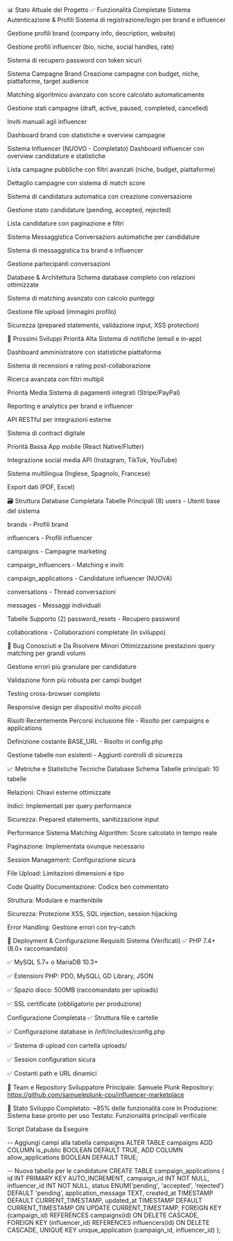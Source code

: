 📊 Stato Attuale del Progetto
✅ Funzionalità Completate
Sistema Autenticazione & Profili
Sistema di registrazione/login per brand e influencer

Gestione profili brand (company info, description, website)

Gestione profili influencer (bio, niche, social handles, rate)

Sistema di recupero password con token sicuri

Sistema Campagne Brand
Creazione campagne con budget, niche, piattaforme, target audience

Matching algoritmico avanzato con score calcolato automaticamente

Gestione stati campagne (draft, active, paused, completed, cancelled)

Inviti manuali agli influencer

Dashboard brand con statistiche e overview campagne

Sistema Influencer (NUOVO - Completato)
Dashboard influencer con overview candidature e statistiche

Lista campagne pubbliche con filtri avanzati (niche, budget, piattaforme)

Dettaglio campagne con sistema di match score

Sistema di candidatura automatica con creazione conversazione

Gestione stato candidature (pending, accepted, rejected)

Lista candidature con paginazione e filtri

Sistema Messaggistica
Conversazioni automatiche per candidature

Sistema di messaggistica tra brand e influencer

Gestione partecipanti conversazioni

Database & Architettura
Schema database completo con relazioni ottimizzate

Sistema di matching avanzato con calcolo punteggi

Gestione file upload (immagini profilo)

Sicurezza (prepared statements, validazione input, XSS protection)

🔄 Prossimi Sviluppi
Priorità Alta
Sistema di notifiche (email e in-app)

Dashboard amministratore con statistiche piattaforma

Sistema di recensioni e rating post-collaborazione

Ricerca avanzata con filtri multipli

Priorità Media
Sistema di pagamenti integrati (Stripe/PayPal)

Reporting e analytics per brand e influencer

API RESTful per integrazioni esterne

Sistema di contract digitale

Priorità Bassa
App mobile (React Native/Flutter)

Integrazione social media API (Instagram, TikTok, YouTube)

Sistema multilingua (Inglese, Spagnolo, Francese)

Export dati (PDF, Excel)

🗃️ Struttura Database Completata
Tabelle Principali (8)
users - Utenti base del sistema

brands - Profili brand

influencers - Profili influencer

campaigns - Campagne marketing

campaign_influencers - Matching e inviti

campaign_applications - Candidature influencer (NUOVA)

conversations - Thread conversazioni

messages - Messaggi individuali

Tabelle Supporto (2)
password_resets - Recupero password

collaborations - Collaborazioni completate (in sviluppo)

🐛 Bug Conosciuti e Da Risolvere
Minori
Ottimizzazione prestazioni query matching per grandi volumi

Gestione errori più granulare per candidature

Validazione form più robusta per campi budget

Testing cross-browser completo

Responsive design per dispositivi molto piccoli

Risolti Recentemente
Percorsi inclusione file - Risolto per campaigns e applications

Definizione costante BASE_URL - Risolto in config.php

Gestione tabelle non esistenti - Aggiunti controlli di sicurezza

📈 Metriche e Statistiche Tecniche
Database Schema
Tabelle principali: 10 tabelle

Relazioni: Chiavi esterne ottimizzate

Indici: Implementati per query performance

Sicurezza: Prepared statements, sanitizzazione input

Performance Sistema
Matching Algorithm: Score calcolato in tempo reale

Paginazione: Implementata ovunque necessario

Session Management: Configurazione sicura

File Upload: Limitazioni dimensioni e tipo

Code Quality
Documentazione: Codice ben commentato

Struttura: Modulare e mantenibile

Sicurezza: Protezione XSS, SQL injection, session hijacking

Error Handling: Gestione errori con try-catch

🚀 Deployment & Configurazione
Requisiti Sistema (Verificati)
✅ PHP 7.4+ (8.0+ raccomandato)

✅ MySQL 5.7+ o MariaDB 10.3+

✅ Estensioni PHP: PDO, MySQLi, GD Library, JSON

✅ Spazio disco: 500MB (raccomandato per uploads)

✅ SSL certificate (obbligatorio per produzione)

Configurazione Completata
✅ Struttura file e cartelle

✅ Configurazione database in /infl/includes/config.php

✅ Sistema di upload con cartella uploads/

✅ Session configuration sicura

✅ Costanti path e URL dinamici

👥 Team e Repository
Sviluppatore Principale: Samuele Plunk
Repository: https://github.com/samueleplunk-cpu/influencer-marketplace

🎯 Stato Sviluppo
Completato: ~85% delle funzionalità core
In Produzione: Sistema base pronto per uso
Testato: Funzionalità principali verificate

Script Database da Eseguire

-- Aggiungi campi alla tabella campaigns
ALTER TABLE campaigns 
ADD COLUMN is_public BOOLEAN DEFAULT TRUE,
ADD COLUMN allow_applications BOOLEAN DEFAULT TRUE;

-- Nuova tabella per le candidature
CREATE TABLE campaign_applications (
    id INT PRIMARY KEY AUTO_INCREMENT,
    campaign_id INT NOT NULL,
    influencer_id INT NOT NULL,
    status ENUM('pending', 'accepted', 'rejected') DEFAULT 'pending',
    application_message TEXT,
    created_at TIMESTAMP DEFAULT CURRENT_TIMESTAMP,
    updated_at TIMESTAMP DEFAULT CURRENT_TIMESTAMP ON UPDATE CURRENT_TIMESTAMP,
    FOREIGN KEY (campaign_id) REFERENCES campaigns(id) ON DELETE CASCADE,
    FOREIGN KEY (influencer_id) REFERENCES influencers(id) ON DELETE CASCADE,
    UNIQUE KEY unique_application (campaign_id, influencer_id)
);
